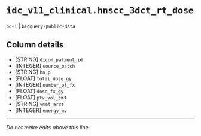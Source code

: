# `idc_v11_clinical.hnscc_3dct_rt_dose`
`bq-1` | `bigquery-public-data`

## Column details
* [STRING]    `dicom_patient_id`
* [INTEGER]   `source_batch`
* [STRING]    `hn_p`
* [FLOAT]     `total_dose_gy`
* [INTEGER]   `number_of_fx`
* [FLOAT]     `dose_fx_gy`
* [FLOAT]     `ptv_vol_cm3`
* [STRING]    `vmat_arcs`
* [INTEGER]   `energy_mv`

-------------------------------------------------------------------------------
*Do not make edits above this line.*
